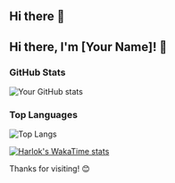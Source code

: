 ## Hi there 👋

<!--
**K3vin-h/K3vin-h** is a ✨ _special_ ✨ repository because its `README.md` (this file) appears on your GitHub profile.

Here are some ideas to get you started:

- 🔭 I’m currently working on ...
- 🌱 I’m currently learning ...
- 👯 I’m looking to collaborate on ...
- 🤔 I’m looking for help with ...
- 💬 Ask me about ...
- 📫 How to reach me: ...
- 😄 Pronouns: ...
- ⚡ Fun fact: ...
-->


## Hi there, I'm [Your Name]! 👋

### GitHub Stats
![Your GitHub stats](https://github-readme-stats.vercel.app/api?username=K3vin-h&show_icons=true&theme=radical)

### Top Languages
![Top Langs](https://github-readme-stats.vercel.app/api/top-langs/?username=K3vin-h&layout=compact&theme=radical)

[![Harlok's WakaTime stats](https://github-readme-stats.vercel.app/api/wakatime?username=K3vin-h)](https://github.com/anuraghazra/github-readme-stats)

Thanks for visiting! 😊 
